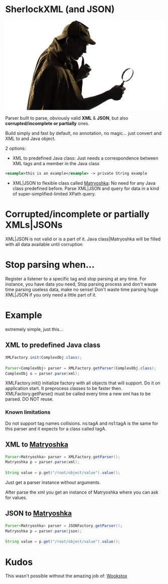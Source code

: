 # SherlockXML (and JSON)

![Sherlock holmes](sherlockholmes.jpg "Sherlock Holmes")


Parser built to parse, obviously valid **XML** & **JSON**, but also **corrupted/incomplete or partially** ones.

Build simply and fast by default, no annotation, no magic... just convert and XML to and Java object.

2 options:
- XML to predefined Java class: Just needs a correspondence between XML tags and a member in the Java class

```xml
<example>this is an example</example> -> private String example
```

- XML|JSON to flexible class called [Matryoshka](https://github.com/faltimiras/Matryoshka): No need for any Java class predefined before. Parse XML|JSON and query for data in a kind of super-simplified-limited XPath query. 

# Corrupted/incomplete or partially XMLs|JSONs

XML|JSON is not valid or is a part of it. Java class|Matryoshka will be filled with all data available until corruption

# Stop parsing when...

Register a listener to a specific tag and stop parsing at any time. 
For instance, you have data you need, Stop parsing process and don't waste time parsing useless data, make no sense!
Don't waste time parsing huge XML|JSON if you only need a little part of it.


# Example

extremely simple, just this...

## XML to predefined Java class

```java
XMLFactory.init(ComplexObj.class);

Parser<ComplexObj> parser = XMLFactory.getParser(ComplexObj.class);
ComplexObj o = parser.parse(xml);
```

XMLFactory.init() initialize factory with all objects that will support. Do it on application start. It preprocess classes to be faster then.
XMLFactory.getParse() must be called every time a new xml has to be parsed. DO NOT reuse.

### Known limitations
Do not support tag names collisions. ns:tagA and ns1:tagA is the same for this parser and it expects for a class called tagA.


## XML to [Matryoshka](https://github.com/faltimiras/Matryoshka)

```java
Parser<Matryoshka> parser = XMLFactory.getParser();
Matryoshka p = parser.parse(xml);

String value = p.get("/root/object/value").value();
```

Just get a parser instance without arguments.

After parse the xml you get an instance of Matryoshka where you can ask for values.

## JSON to [Matryoshka](https://github.com/faltimiras/Matryoshka)
```java
Parser<Matryoshka> parser = JSONFactory.getParser();
Matryoshka p = parser.parse(json);

String value = p.get("/root/object/value").value();
```

# Kudos
This wasn't possible without the amazing job of:
[Wookstox](https://github.com/FasterXML/woodstox)
